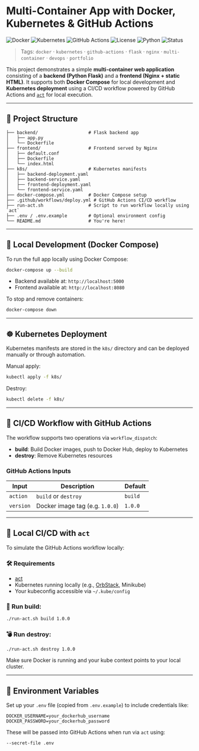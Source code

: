 # Multi-Container App with Docker, Kubernetes & GitHub Actions

![Docker](https://img.shields.io/badge/docker-ready-blue?logo=docker)
![Kubernetes](https://img.shields.io/badge/kubernetes-deployable-blue?logo=kubernetes)
![GitHub Actions](https://img.shields.io/badge/CI-CD-blue?logo=githubactions)
![License](https://img.shields.io/badge/license-MIT-green)
![Python](https://img.shields.io/badge/python-3.x-blue?logo=python)
![Status](https://img.shields.io/badge/status-active-brightgreen)

> Tags: `docker` · `kubernetes` · `github-actions` · `flask` · `nginx` · `multi-container` · `devops` · `portfolio`

This project demonstrates a simple **multi-container web application** consisting of a **backend (Python Flask)** and a **frontend (Nginx + static HTML)**. It supports both **Docker Compose** for local development and **Kubernetes deployment** using a CI/CD workflow powered by GitHub Actions and [`act`](https://github.com/nektos/act) for local execution.

---

## 📁 Project Structure

```
├── backend/                   # Flask backend app
│   ├── app.py
│   └── Dockerfile
├── frontend/                  # Frontend served by Nginx
│   ├── default.conf
│   ├── Dockerfile
│   └── index.html
├── k8s/                       # Kubernetes manifests
│   ├── backend-deployment.yaml
│   ├── backend-service.yaml
│   ├── frontend-deployment.yaml
│   └── frontend-service.yaml
├── docker-compose.yml         # Docker Compose setup
├── .github/workflows/deploy.yml # GitHub Actions CI/CD workflow
├── run-act.sh                 # Script to run workflow locally using `act`
├── .env / .env.example        # Optional environment config
└── README.md                  # You're here!
```

---

## 🚀 Local Development (Docker Compose)

To run the full app locally using Docker Compose:

```bash
docker-compose up --build
```

- Backend available at: `http://localhost:5000`
- Frontend available at: `http://localhost:8080`

To stop and remove containers:
```bash
docker-compose down
```

---

## ☸️ Kubernetes Deployment

Kubernetes manifests are stored in the `k8s/` directory and can be deployed manually or through automation.

Manual apply:

```bash
kubectl apply -f k8s/
```

Destroy:

```bash
kubectl delete -f k8s/
```

---

## 🤖 CI/CD Workflow with GitHub Actions

The workflow supports two operations via `workflow_dispatch`:

- **build**: Build Docker images, push to Docker Hub, deploy to Kubernetes
- **destroy**: Remove Kubernetes resources

### GitHub Actions Inputs

| Input     | Description                          | Default     |
|-----------|--------------------------------------|-------------|
| `action`  | `build` or `destroy`                 | `build`     |
| `version` | Docker image tag (e.g. `1.0.0`)      | `1.0.0`     |

---

## 🧪 Local CI/CD with `act`

To simulate the GitHub Actions workflow locally:

### 🛠️ Requirements

- [act](https://github.com/nektos/act)
- Kubernetes running locally (e.g., [OrbStack](https://orbstack.dev/), Minikube)
- Your kubeconfig accessible via `~/.kube/config`

### 🔁 Run build:

```bash
./run-act.sh build 1.0.0
```

### 💣 Run destroy:

```bash
./run-act.sh destroy 1.0.0
```

Make sure Docker is running and your kube context points to your local cluster.

---

## 🔐 Environment Variables

Set up your `.env` file (copied from `.env.example`) to include credentials like:

```dotenv
DOCKER_USERNAME=your_dockerhub_username
DOCKER_PASSWORD=your_dockerhub_password
```

These will be passed into GitHub Actions when run via `act` using:

```bash
--secret-file .env
```